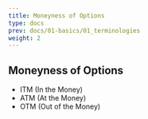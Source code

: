```yaml
---
title: Moneyness of Options
type: docs
prev: docs/01-basics/01_terminologies
weight: 2
---
```


## Moneyness of Options

- ITM (In the Money)
- ATM (At the Money)
- OTM (Out of the Money)
